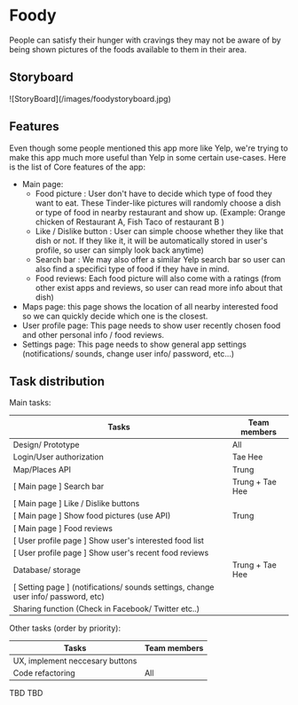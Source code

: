 <h1>Foody</h1>
People can satisfy their hunger with cravings they may not be aware of by being shown pictures of the foods available to them in their area.
<br>
<h2> Storyboard </h2>
![StoryBoard](/images/foodystoryboard.jpg)

<h2>Features</h2>
Even though some people mentioned this app more like Yelp, we're trying to make this app much more useful than Yelp in some certain use-cases.
Here is the list of Core features of the app:

* Main page:
	* Food picture : User don't have to decide which type of food they want to eat. These Tinder-like pictures will randomly choose a dish or type of food in nearby restaurant and show up. (Example: Orange chicken of Restaurant A, Fish Taco of restaurant B ) 
	* Like / Dislike button : User can simple choose whether they like that dish or not. If they like it, it will be automatically stored in user's profile, so user can simply look back anytime)
	* Search bar : We may also offer a similar Yelp search bar so user can also find a specifici type of food if they have in mind.
	* Food reviews: Each food picture will also come with a ratings (from other exist apps and reviews, so user can read more info about that dish) 
* Maps page: this page shows the location of all nearby interested food so we can quickly decide which one is the closest.
* User profile page: This page needs to show user recently chosen food and other personal info / food reviews.
* Settings page: This page needs to show general app settings (notifications/ sounds, change user info/ password,  etc...)

<h2>Task distribution</h2>
Main tasks:

Tasks | Team members
----- | ------------
Design/ Prototype | All
Login/User authorization | Tae Hee
Map/Places API | Trung
[ Main page ] Search bar | Trung + Tae Hee
[ Main page ] Like / Dislike buttons |
[ Main page ] Show food pictures (use API) | Trung 
[ Main page ] Food reviews | 
[ User profile page ] Show user's interested food list |  
[ User profile page ] Show user's recent food reviews | 
Database/ storage | Trung + Tae Hee
[ Setting page ] (notifications/ sounds settings, change user info/ password, etc) |  
Sharing function (Check in Facebook/ Twitter etc..) | 

Other tasks  (order by priority):

Tasks | Team members
----- | ------------
UX, implement neccesary buttons    |  
Code refactoring | All
TBD
TBD

